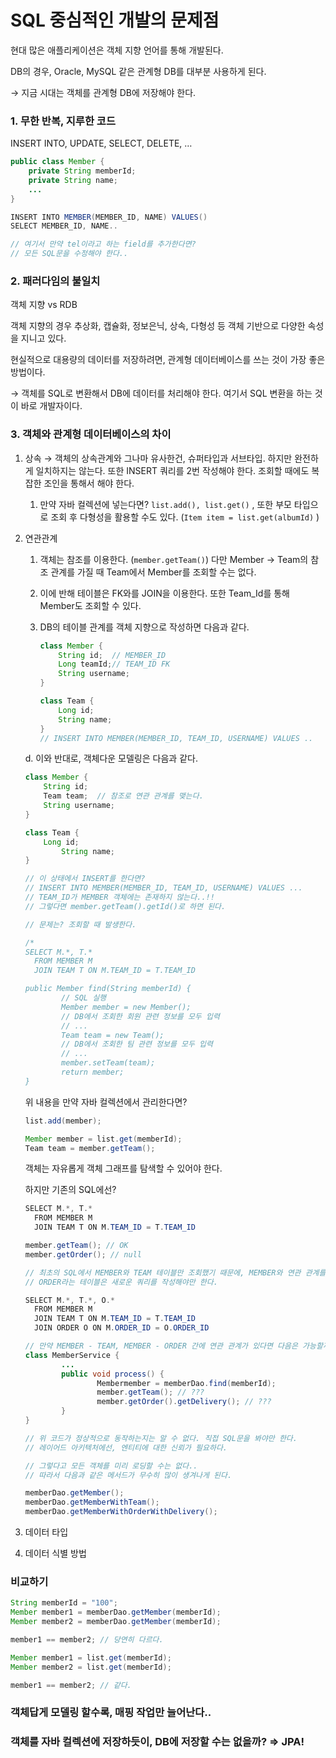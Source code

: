 # SQL 중심적인 개발의 문제점

현대 많은 애플리케이션은 객체 지향 언어를 통해 개발된다.

DB의 경우, Oracle, MySQL 같은 관계형 DB를 대부분 사용하게 된다.

→ 지금 시대는 객체를 관계형 DB에 저장해야 한다. 

### 1. 무한 반복, 지루한 코드

INSERT INTO, UPDATE, SELECT, DELETE, …

```java
public class Member {
    private String memberId;
    private String name;
    ...
}

INSERT INTO MEMBER(MEMBER_ID, NAME) VALUES()
SELECT MEMBER_ID, NAME..

// 여기서 만약 tel이라고 하는 field를 추가한다면? 
// 모든 SQL문을 수정해야 한다..
```

### 2. 패러다임의 불일치

객체 지향 vs RDB

객체 지향의 경우 추상화, 캡슐화, 정보은닉, 상속, 다형성 등 객체 기반으로 다양한 속성을 지니고 있다.

현실적으로 대용량의 데이터를 저장하려면, 관계형 데이터베이스를 쓰는 것이 가장 좋은 방법이다.

→ 객체를 SQL로 변환해서 DB에 데이터를 처리해야 한다. 여기서 SQL 변환을 하는 것이 바로 개발자이다.

### 3. 객체와 관계형 데이터베이스의 차이

1. 상속 → 객체의 상속관계와 그나마 유사한건, 슈퍼타입과 서브타입. 하지만 완전하게 일치하지는 않는다. 또한 INSERT 쿼리를 2번 작성해야 한다. 조회할 때에도 복잡한 조인을 통해서 해야 한다.
    1. 만약 자바 컬렉션에 넣는다면? `list.add(), list.get()` , 또한 부모 타입으로 조회 후 다형성을 활용할 수도 있다. (`Item item = list.get(albumId)` )
2. 연관관계
    1. 객체는 참조를 이용한다. (`member.getTeam()`) 다만 Member → Team의 참조 관계를 가질 때 Team에서 Member를 조회할 수는 없다.
    2. 이에 반해 테이블은 FK와를 JOIN을 이용한다. 또한 Team_Id를 통해 Member도 조회할 수 있다.
    3. DB의 테이블 관계를 객체 지향으로 작성하면 다음과 같다.
        
        ```java
        class Member {
            String id;  // MEMBER_ID
            Long teamId;// TEAM_ID FK
            String username;
        }
        
        class Team {
            Long id;
            String name;
        }
        // INSERT INTO MEMBER(MEMBER_ID, TEAM_ID, USERNAME) VALUES ..
        ```
        
    
    d. 이와 반대로, 객체다운 모델링은 다음과 같다.
    
    ```java
    class Member {
        String id;
        Team team;  // 참조로 연관 관계를 맺는다.
        String username;
    }
    
    class Team {
        Long id;
    		String name;
    }
    
    // 이 상태에서 INSERT를 한다면?
    // INSERT INTO MEMBER(MEMBER_ID, TEAM_ID, USERNAME) VALUES ...
    // TEAM_ID가 MEMBER 객체에는 존재하지 않는다..!!
    // 그렇다면 member.getTeam().getId()로 하면 된다. 
    
    // 문제는? 조회할 때 발생한다.
    
    /*
    SELECT M.*, T.*
      FROM MEMBER M
      JOIN TEAM T ON M.TEAM_ID = T.TEAM_ID
    
    public Member find(String memberId) {
    		// SQL 실행
    		Member member = new Member();
    		// DB에서 조회한 회원 관련 정보를 모두 입력
    		// ...
    		Team team = new Team();
    		// DB에서 조회한 팀 관련 정보를 모두 입력
    		// ...
    		member.setTeam(team);
    		return member;
    }
    ```
    
    위 내용을 만약 자바 컬렉션에서 관리한다면?
    
    ```java
    list.add(member);
    
    Member member = list.get(memberId);
    Team team = member.getTeam();
    ```
    
    객체는 자유롭게 객체 그래프를 탐색할 수 있어야 한다.
    
    하지만 기존의 SQL에선?
    
    ```java
    SELECT M.*, T.*
      FROM MEMBER M
      JOIN TEAM T ON M.TEAM_ID = T.TEAM_ID
    
    member.getTeam(); // OK
    member.getOrder(); // null
    
    // 최초의 SQL에서 MEMBER와 TEAM 테이블만 조회했기 때문에, MEMBER와 연관 관계를 갖고 있는
    // ORDER라는 테이블은 새로운 쿼리를 작성해야만 한다.
    
    SELECT M.*, T.*, O.*
      FROM MEMBER M
      JOIN TEAM T ON M.TEAM_ID = T.TEAM_ID
      JOIN ORDER O ON M.ORDER_ID = O.ORDER_ID
    
    // 만약 MEMBER - TEAM, MEMBER - ORDER 간에 연관 관계가 있다면 다음은 가능할까?
    class MemberService {
    		...
    		public void process() {
    				Membermember = memberDao.find(memberId);
    				member.getTeam(); // ???
    				member.getOrder().getDelivery(); // ???
    		}
    }
    
    // 위 코드가 정상적으로 동작하는지는 알 수 없다. 직접 SQL문을 봐야만 한다.
    // 레이어드 아키텍처에선, 엔티티에 대한 신뢰가 필요하다.
    
    // 그렇다고 모든 객체를 미리 로딩할 수는 없다..
    // 따라서 다음과 같은 메서드가 무수히 많이 생겨나게 된다.
    
    memberDao.getMember();
    memberDao.getMemberWithTeam();
    memberDao.getMemberWithOrderWithDelivery();
    ```
    
3. 데이터 타입
4. 데이터 식별 방법

### 비교하기

```java
String memberId = "100";
Member member1 = memberDao.getMember(memberId);
Member member2 = memberDao.getMember(memberId);

member1 == member2; // 당연히 다르다.

Member member1 = list.get(memberId);
Member member2 = list.get(memberId);

member1 == member2; // 같다.
```

### 객체답게 모델링 할수록, 매핑 작업만 늘어난다..

### 객체를 자바 컬렉션에 저장하듯이, DB에 저장할 수는 없을까? ⇒ JPA!